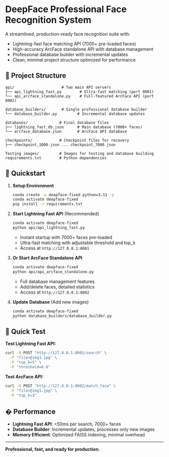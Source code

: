 # DeepFace Professional Face Recognition System

A streamlined, production-ready face recognition suite with:
- Lightning-fast face matching API (7000+ pre-loaded faces)
- High-accuracy ArcFace standalone API with database management
- Professional database builder with incremental updates
- Clean, minimal project structure optimized for performance

## 📁 Project Structure

```
api/                     # Two main API servers
├── api_lightning_fast.py        # Ultra-fast matching (port 8001)
└── api_arcface_standalone.py    # Full-featured ArcFace API (port 8002)

database_builders/       # Single professional database builder
└── database_builder.py         # Incremental database updates

databases/              # Final database files
├── lightning_fast_db.json      # Main database (7000+ faces)
└── arcface_database.json       # ArcFace API database

checkpoints/            # Checkpoint files for recovery
├── checkpoint_1000.json ... checkpoint_7000.json

Testing images/         # Images for testing and database building
requirements.txt        # Python dependencies
```

## 🚀 Quickstart

1. **Setup Environment**
   ```bash
   conda create -n deepface-fixed python=3.11 -y
   conda activate deepface-fixed
   pip install -r requirements.txt
   ```

2. **Start Lightning Fast API** (Recommended)
   ```bash
   conda activate deepface-fixed
   python api/api_lightning_fast.py
   ```
   - Instant startup with 7000+ faces pre-loaded
   - Ultra-fast matching with adjustable threshold and top_k
   - Access at `http://127.0.0.1:8001`

3. **Or Start ArcFace Standalone API**
   ```bash
   conda activate deepface-fixed
   python api/api_arcface_standalone.py
   ```
   - Full database management features
   - Add/delete faces, detailed statistics
   - Access at `http://127.0.0.1:8002`

4. **Update Database** (Add new images)
   ```bash
   conda activate deepface-fixed
   python database_builders/database_builder.py
   ```

## 🧪 Quick Test

**Test Lightning Fast API:**
```bash
curl -X POST "http://127.0.0.1:8001/search" \
  -F "file=@img1.jpg" \
  -F "top_k=5" \
  -F "threshold=0.6"
```

**Test ArcFace API:**
```bash
curl -X POST "http://127.0.0.1:8002/match_face" \
  -F "file=@img1.jpg" \
  -F "top_k=3"
```

## � Performance

- **Lightning Fast API**: <50ms per search, 7000+ faces
- **Database Builder**: Incremental updates, processes only new images
- **Memory Efficient**: Optimized FAISS indexing, minimal overhead

---

**Professional, fast, and ready for production.**

